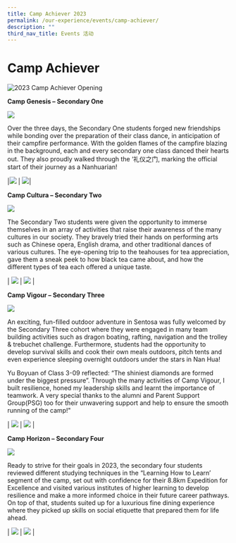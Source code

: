 ```yaml
---
title: Camp Achiever 2023
permalink: /our-experience/events/camp-achiever/
description: ""
third_nav_title: Events 活动
---
```

# Camp Achiever
![2023 Camp Achiever Opening ](/images/camp%201.jpg)

**Camp Genesis – Secondary One**

![](/images/2023%20camp%203.jpg)

Over the three days, the Secondary One students forged new friendships while bonding over the preparation of their class dance, in anticipation of their campfire performance. With the golden flames of the campfire blazing in the background, each and every secondary one class danced their hearts out. They also proudly walked through the ‘礼仪之门, marking the official start of their journey as a Nanhuarian!

|![](/images/Events%20Page/Camp%20Achiever/campvigour2_2240x1260.jpg) | ![](/images/2023%20camp%20genesis%204.jpg)|




**Camp Cultura – Secondary Two**

![](/images/2023%20camp%20cultura%20hpv.jpg)

The Secondary Two students were given the opportunity to immerse themselves in an array of activities that raise their awareness of the many cultures in our society. They bravely tried their hands on performing arts such as Chinese opera, English drama, and other traditional dances of various cultures. The eye-opening trip to the teahouses for tea appreciation, gave them a sneak peek to how black tea came about, and how the different types of tea each offered a unique taste.

| ![](/images/2023%20camp%20cultura%20dance.jpg) | ![](/images/2023%20camp%20cultura%20tea%20appreciation.jpg) |

**Camp Vigour – Secondary Three**

![](/images/Events%20Page/Camp%20Achiever/campvigour3_2240x1260.jpg)

An exciting, fun-filled outdoor adventure in Sentosa was fully welcomed by the Secondary Three cohort where they were engaged in many team building activities such as dragon boating, rafting, navigation and the trolley & trebuchet challenge. Furthermore, students had the opportunity to develop survival skills and cook their own meals outdoors, pitch tents and even experience sleeping overnight outdoors under the stars in Nan Hua!

Yu Boyuan of Class 3-09 reflected: “The shiniest diamonds are formed under the biggest pressure”. Through the many activities of Camp Vigour, I built resilience, honed my leadership skills and learnt the importance of teamwork. A very special thanks to the alumni and Parent Support Group(PSG) too for their unwavering support and help to ensure the smooth running of the camp!"

| ![](/images/camp%2013.jpg) | ![](/images/Events%20Page/Camp%20Achiever/campvigour1_2240x1260.jpg) |

**Camp Horizon – Secondary Four**

![](/images/2023%20camp%20horizon%20exped.jpg)

Ready to strive for their goals in 2023, the secondary four students reviewed different studying techniques in the “Learning How to Learn’ segment of the camp, set out with confidence for their 8.8km Expedition for Excellence and visited various institutes of higher learning to develop resilience and make a more informed choice in their future career pathways. On top of that, students suited up for a luxurious fine dining experience where they picked up skills on social etiquette that prepared them for life ahead.

| ![](/images/2023%20camp%20horizon%20visit%20to%20IHL.jpg) | ![](/images/2023%20camp%20horizon%20fine%20dining.jpg) |